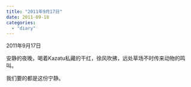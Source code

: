 ```yaml
---
title: "2011年9月17日"
date: 2011-09-18
categories: 
  - "diary"
---
```


2011年9月17日

安静的夜晚，喝着Kazatu私藏的干红，徐风吹拂，远处草场不时传来动物的鸣叫。

我们要的都是这份宁静。
